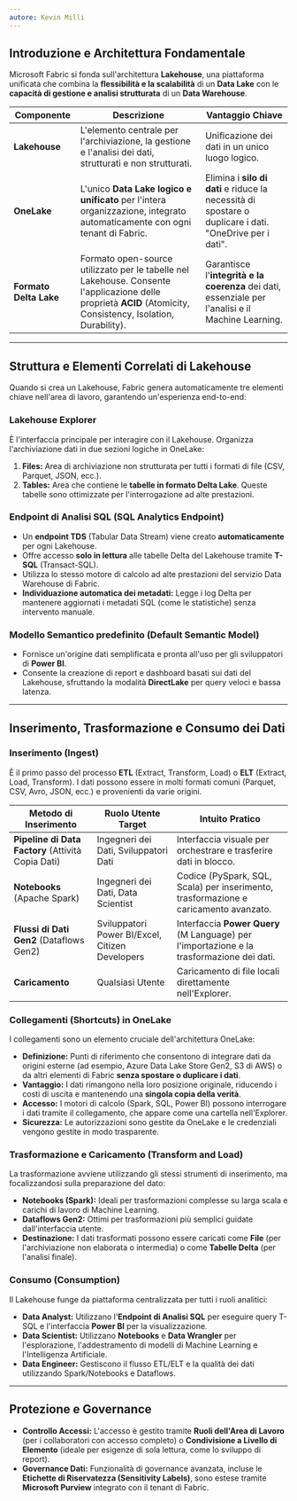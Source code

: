 ```yaml
---
autore: Kevin Milli
---
```


## Introduzione e Architettura Fondamentale

Microsoft Fabric si fonda sull'architettura **Lakehouse**, una piattaforma unificata che combina la **flessibilità e la scalabilità** di un **Data Lake** con le **capacità di gestione e analisi strutturata** di un **Data Warehouse**.

|Componente|Descrizione|Vantaggio Chiave|
|---|---|---|
|**Lakehouse**|L'elemento centrale per l'archiviazione, la gestione e l'analisi dei dati, strutturati e non strutturati.|Unificazione dei dati in un unico luogo logico.|
|**OneLake**|L'unico **Data Lake logico e unificato** per l'intera organizzazione, integrato automaticamente con ogni tenant di Fabric.|Elimina i **silo di dati** e riduce la necessità di spostare o duplicare i dati. "OneDrive per i dati".|
|**Formato Delta Lake**|Formato open-source utilizzato per le tabelle nel Lakehouse. Consente l'applicazione delle proprietà **ACID** (Atomicity, Consistency, Isolation, Durability).|Garantisce l'**integrità e la coerenza** dei dati, essenziale per l'analisi e il Machine Learning.|

---

## Struttura e Elementi Correlati di Lakehouse

Quando si crea un Lakehouse, Fabric genera automaticamente tre elementi chiave nell'area di lavoro, garantendo un'esperienza end-to-end:
### Lakehouse Explorer

È l'interfaccia principale per interagire con il Lakehouse. Organizza l'archiviazione dati in due sezioni logiche in OneLake:

1. **Files:** Area di archiviazione non strutturata per tutti i formati di file (CSV, Parquet, JSON, ecc.).
2. **Tables:** Area che contiene le **tabelle in formato Delta Lake**. Queste tabelle sono ottimizzate per l'interrogazione ad alte prestazioni.

### Endpoint di Analisi SQL (SQL Analytics Endpoint)

- Un **endpoint TDS** (Tabular Data Stream) viene creato **automaticamente** per ogni Lakehouse.
- Offre accesso **solo in lettura** alle tabelle Delta del Lakehouse tramite **T-SQL** (Transact-SQL).
- Utilizza lo stesso motore di calcolo ad alte prestazioni del servizio Data Warehouse di Fabric.
- **Individuazione automatica dei metadati:** Legge i log Delta per mantenere aggiornati i metadati SQL (come le statistiche) senza intervento manuale.

### Modello Semantico predefinito (Default Semantic Model)

- Fornisce un'origine dati semplificata e pronta all'uso per gli sviluppatori di **Power BI**.
- Consente la creazione di report e dashboard basati sui dati del Lakehouse, sfruttando la modalità **DirectLake** per query veloci e bassa latenza.

---

## Inserimento, Trasformazione e Consumo dei Dati

### Inserimento (Ingest)

È il primo passo del processo **ETL** (Extract, Transform, Load) o **ELT** (Extract, Load, Transform). 
I dati possono essere in molti formati comuni (Parquet, CSV, Avro, JSON, ecc.) e provenienti da varie origini.

|Metodo di Inserimento|Ruolo Utente Target|Intuito Pratico|
|---|---|---|
|**Pipeline di Data Factory** (Attività Copia Dati)|Ingegneri dei Dati, Sviluppatori Dati|Interfaccia visuale per orchestrare e trasferire dati in blocco.|
|**Notebooks** (Apache Spark)|Ingegneri dei Dati, Data Scientist|Codice (PySpark, SQL, Scala) per inserimento, trasformazione e caricamento avanzato.|
|**Flussi di Dati Gen2** (Dataflows Gen2)|Sviluppatori Power BI/Excel, Citizen Developers|Interfaccia **Power Query** (M Language) per l'importazione e la trasformazione dei dati.|
|**Caricamento**|Qualsiasi Utente|Caricamento di file locali direttamente nell'Explorer.|

### Collegamenti (Shortcuts) in OneLake

I collegamenti sono un elemento cruciale dell'architettura OneLake:

- **Definizione:** Punti di riferimento che consentono di integrare dati da origini esterne (ad esempio, Azure Data Lake Store Gen2, S3 di AWS) o da altri elementi di Fabric **senza spostare o duplicare i dati**.
- **Vantaggio:** I dati rimangono nella loro posizione originale, riducendo i costi di uscita e mantenendo una **singola copia della verità**.
- **Accesso:** I motori di calcolo (Spark, SQL, Power BI) possono interrogare i dati tramite il collegamento, che appare come una cartella nell'Explorer.
- **Sicurezza:** Le autorizzazioni sono gestite da OneLake e le credenziali vengono gestite in modo trasparente.

### Trasformazione e Caricamento (Transform and Load)

La trasformazione avviene utilizzando gli stessi strumenti di inserimento, ma focalizzandosi sulla preparazione del dato:

- **Notebooks (Spark):** Ideali per trasformazioni complesse su larga scala e carichi di lavoro di Machine Learning.
- **Dataflows Gen2:** Ottimi per trasformazioni più semplici guidate dall'interfaccia utente.
- **Destinazione:** I dati trasformati possono essere caricati come **File** (per l'archiviazione non elaborata o intermedia) o come **Tabelle Delta** (per l'analisi finale).

### Consumo (Consumption)

Il Lakehouse funge da piattaforma centralizzata per tutti i ruoli analitici:

- **Data Analyst:** Utilizzano l'**Endpoint di Analisi SQL** per eseguire query T-SQL e l'interfaccia **Power BI** per la visualizzazione.
- **Data Scientist:** Utilizzano **Notebooks** e **Data Wrangler** per l'esplorazione, l'addestramento di modelli di Machine Learning e l'Intelligenza Artificiale.
- **Data Engineer:** Gestiscono il flusso ETL/ELT e la qualità dei dati utilizzando Spark/Notebooks e Dataflows.

---

## Protezione e Governance

- **Controllo Accessi:** L'accesso è gestito tramite **Ruoli dell'Area di Lavoro** (per i collaboratori con accesso completo) o **Condivisione a Livello di Elemento** (ideale per esigenze di sola lettura, come lo sviluppo di report).
- **Governance Dati:** Funzionalità di governance avanzata, incluse le **Etichette di Riservatezza (Sensitivity Labels)**, sono estese tramite **Microsoft Purview** integrato con il tenant di Fabric.
